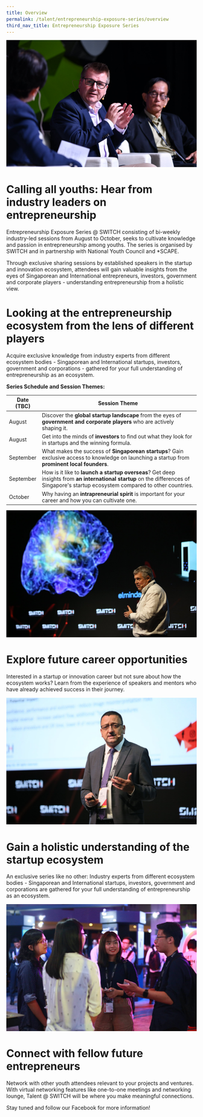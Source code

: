 ```yaml
---
title: Overview
permalink: /talent/entrepreneurship-exposure-series/overview
third_nav_title: Entrepreneurship Exposure Series
---
```

![Alt text for image on Isomer site](/images/Discussion%20Roundtable.jpg)
# Calling all youths: Hear from industry leaders on entrepreneurship

Entrepreneurship Exposure Series @ SWITCH consisting of bi-weekly industry-led sessions from August to October, seeks to cultivate knowledge and passion in entrepreneurship among youths. The series is organised by SWITCH and in partnership with National Youth Council and *SCAPE.

Through exclusive sharing sessions by established speakers in the startup and innovation ecosystem, attendees will gain valuable insights from the eyes of Singaporean and International entrepreneurs, investors, government and corporate players - understanding entrepreneurship from a holistic view.
# Looking at the entrepreneurship ecosystem from the lens of different players
Acquire exclusive knowledge from industry experts from different ecosystem bodies - Singaporean and International startups, investors, government and corporations - gathered for your full understanding of entrepreneurship as an ecosystem.

**Series Schedule and Session Themes:**

| Date (TBC) | Session Theme | 
| -------- | -------- |
| August     | Discover the **global startup landscape** from the eyes of **government and corporate players** who are actively shaping it.
| August     | Get into the minds of **investors** to find out what they look for in startups and the winning formula.    |
| September     | What makes the success of  **Singaporean startups**? Gain exclusive access to knowledge on launching a startup from **prominent local founders**. |
| September     | How is it like to **launch a startup overseas**? Get deep insights from **an international startup** on the differences of Singapore's startup ecosystem compared to other countries. |
| October     | Why having an **intrapreneurial spirit** is important for your career and how you can cultivate one. |

![Alt text for image on Isomer site](/images/Others.jpg)
# Explore future career opportunities
Interested in a startup or innovation career but not sure about how the ecosystem works? Learn from the experience of speakers and mentors who have already achieved success in their journey.

![Alt text for image on Isomer site](/images/Others%202.jpg)
# Gain a holistic understanding of the startup ecosystem
An exclusive series like no other: Industry experts from different ecosystem bodies - Singaporean and International startups, investors, government and corporations are gathered for your full understanding of entrepreneurship as an ecosystem.

![Alt text for image on Isomer site](/images/Youth4.jpg)
# Connect with fellow future entrepreneurs
Network with other youth attendees relevant to your projects and ventures. With virtual networking features like one-to-one meetings and networking lounge, Talent @ SWITCH will be where you make meaningful connections.

Stay tuned and follow our Facebook for more information!